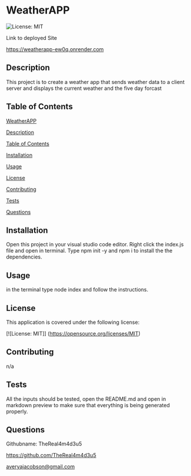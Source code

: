 # WeatherAPP

   
![License: MIT](https://img.shields.io/badge/License-MIT-yellow.svg) 

Link to deployed Site 

[https://weatherapp-ew0q.onrender.com ](https://kanbanboard-552l.onrender.com)

## Description 

This project is to create a weather app that sends weather data to a client server and displays the current weather and the five day forcast




## Table of Contents  

[WeatherAPP](#weatherapp)

[Description](#description)

[Table of Contents](#table-of-contents)

[Installation](#installation)

[Usage](#usage)

[License](#license)

[Contributing](#contributing)

[Tests](#tests)

[Questions](#questions)

  ## Installation  

  Open this project in your visual studio code editor. Right click the index.js file and open in terminal. Type npm init -y and npm i to install the the dependencies.   

   

  ## Usage  

  in the terminal type node index and follow the instructions.  

   

  ## License 

  This application is covered under the following license:  

   

  [![License: MIT]] (https://opensource.org/licenses/MIT) 

   

  ## Contributing  

  n/a 

   

  ## Tests  

  All the inputs should be tested, open the README.md and open in markdown preview to make sure that everything is being generated properly.  

   
  ## Questions 

  Githubname: TheReal4m4d3u5

   

  https://github.com/TheReal4m4d3u5 

   

  averyajacobson@gmail.com 


